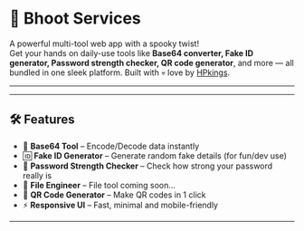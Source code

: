 # 👻 Bhoot Services

A powerful multi-tool web app with a spooky twist!  
Get your hands on daily-use tools like **Base64 converter, Fake ID generator, Password strength checker, QR code generator**, and more — all bundled in one sleek platform. Built with 💀 love by [HPkings](https://github.com/Hpkings777).

---

---

## 🛠️ Features

- 🔐 **Base64 Tool** – Encode/Decode data instantly  
- 🆔 **Fake ID Generator** – Generate random fake details (for fun/dev use)  
- 🧠 **Password Strength Checker** – Check how strong your password really is  
- 🧰 **File Engineer** – File tool coming soon...  
- 📲 **QR Code Generator** – Make QR codes in 1 click  
- ⚡ **Responsive UI** – Fast, minimal and mobile-friendly

---
